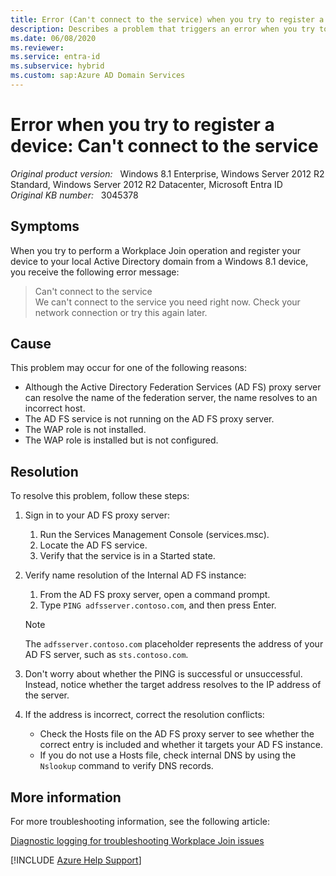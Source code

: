 ```yaml
---
title: Error (Can't connect to the service) when you try to register a device
description: Describes a problem that triggers an error when you try to register a device in a Windows 8.1 or Windows Server 2012 R2 environment.
ms.date: 06/08/2020
ms.reviewer: 
ms.service: entra-id
ms.subservice: hybrid
ms.custom: sap:Azure AD Domain Services
---
```

# Error when you try to register a device: Can't connect to the service

_Original product version:_ &nbsp; Windows 8.1 Enterprise, Windows Server 2012 R2 Standard, Windows Server 2012 R2 Datacenter, Microsoft Entra ID  
_Original KB number:_ &nbsp; 3045378

## Symptoms

When you try to perform a Workplace Join operation and register your device to your local Active Directory domain from a Windows 8.1 device, you receive the following error message:

> Can't connect to the service  
We can't connect to the service you need right now. Check your network connection or try this again later.

## Cause

This problem may occur for one of the following reasons:

- Although the Active Directory Federation Services (AD FS) proxy server can resolve the name of the federation server, the name resolves to an incorrect host.
- The AD FS service is not running on the AD FS proxy server.
- The WAP role is not installed.
- The WAP role is installed but is not configured.

## Resolution

To resolve this problem, follow these steps:

1. Sign in to your AD FS proxy server:
   1. Run the Services Management Console (services.msc).
   2. Locate the AD FS service.
   3. Verify that the service is in a Started state.

2. Verify name resolution of the Internal AD FS instance:
   1. From the AD FS proxy server, open a command prompt.
   2. Type `PING adfsserver.contoso.com`, and then press Enter.

    > [!NOTE]
    > The `adfsserver.contoso.com` placeholder represents the address of your AD FS server, such as `sts.contoso.com`.

3. Don't worry about whether the PING is successful or unsuccessful. Instead, notice whether the target address resolves to the IP address of the server.
4. If the address is incorrect, correct the resolution conflicts:
   - Check the Hosts file on the AD FS proxy server to see whether the correct entry is included and whether it targets your AD FS instance.
   - If you do not use a Hosts file, check internal DNS by using the `Nslookup` command to verify DNS records.

## More information

For more troubleshooting information, see the following article:

[Diagnostic logging for troubleshooting Workplace Join issues](https://support.microsoft.com/help/3045377)

[!INCLUDE [Azure Help Support](../../../includes/azure-help-support.md)]
